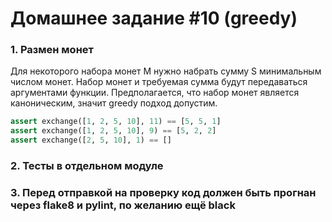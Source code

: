 # Домашнее задание #10 (greedy)

### 1. Размен монет
Для некоторого набора монет M нужно набрать сумму S минимальным числом монет.
Набор монет и требуемая сумма будут передаваться аргументами функции.
Предполагается, что набор монет является каноническим, значит greedy подход допустим.

```py
assert exchange([1, 2, 5, 10], 11) == [5, 5, 1]
assert exchange([1, 2, 5, 10], 9) == [5, 2, 2]
assert exchange([2, 5, 10], 1) == []
```

### 2. Тесты в отдельном модуле

### 3. Перед отправкой на проверку код должен быть прогнан через flake8 и pylint, по желанию ещё black

